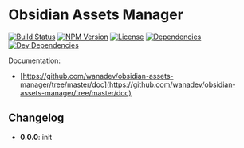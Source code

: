 # Obsidian Assets Manager

[![Build Status](https://travis-ci.org/wanadev/obsidian-assets-manager.svg?branch=master)](https://travis-ci.org/wanadev/obsidian-assets-manager)
[![NPM Version](http://img.shields.io/npm/v/obsidian-assets-manager.svg?style=flat)](https://www.npmjs.com/package/obsidian-assets-manager)
[![License](http://img.shields.io/npm/l/obsidian-assets-manager.svg?style=flat)](https://github.com/wanadev/obsidian-assets-manager/blob/master/LICENSE)
[![Dependencies](https://img.shields.io/david/wanadev/obsidian-assets-manager.svg?maxAge=2592000)]()
[![Dev Dependencies](https://img.shields.io/david/dev/wanadev/obsidian-assets-manager.svg?maxAge=2592000)]()


Documentation:

* [https://github.com/wanadev/obsidian-assets-manager/tree/master/doc](https://github.com/wanadev/obsidian-assets-manager/tree/master/doc)


## Changelog

* **0.0.0**: init 
